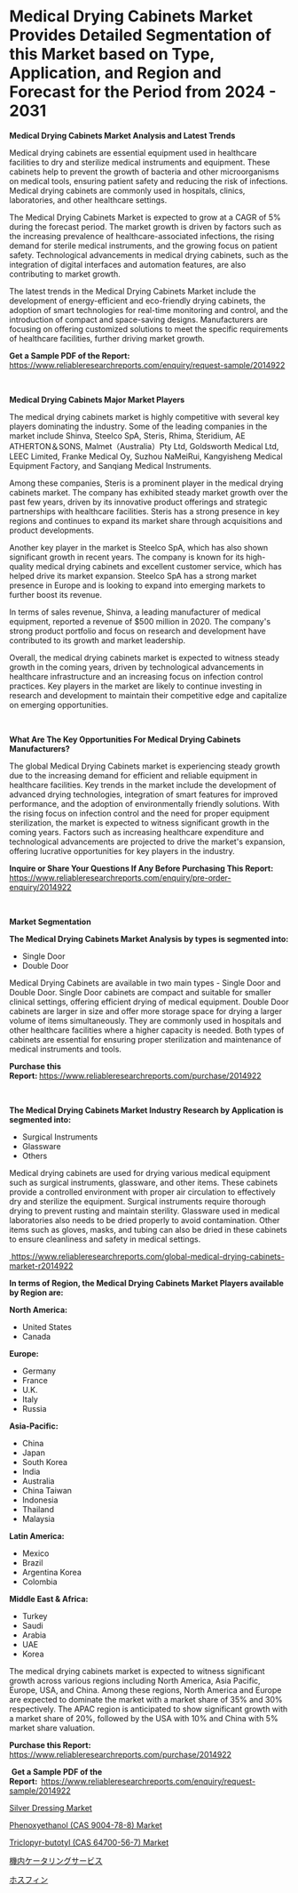 <p><h1>Medical Drying Cabinets Market Provides Detailed Segmentation of this Market based on Type, Application, and Region and Forecast for the Period from 2024 - 2031</h1></p><p><strong>Medical Drying Cabinets Market Analysis and Latest Trends</strong></p>
<p><p>Medical drying cabinets are essential equipment used in healthcare facilities to dry and sterilize medical instruments and equipment. These cabinets help to prevent the growth of bacteria and other microorganisms on medical tools, ensuring patient safety and reducing the risk of infections. Medical drying cabinets are commonly used in hospitals, clinics, laboratories, and other healthcare settings.</p><p>The Medical Drying Cabinets Market is expected to grow at a CAGR of 5% during the forecast period. The market growth is driven by factors such as the increasing prevalence of healthcare-associated infections, the rising demand for sterile medical instruments, and the growing focus on patient safety. Technological advancements in medical drying cabinets, such as the integration of digital interfaces and automation features, are also contributing to market growth.</p><p>The latest trends in the Medical Drying Cabinets Market include the development of energy-efficient and eco-friendly drying cabinets, the adoption of smart technologies for real-time monitoring and control, and the introduction of compact and space-saving designs. Manufacturers are focusing on offering customized solutions to meet the specific requirements of healthcare facilities, further driving market growth.</p></p>
<p><strong>Get a Sample PDF of the Report:&nbsp;</strong> <a href="https://www.reliableresearchreports.com/enquiry/request-sample/2014922">https://www.reliableresearchreports.com/enquiry/request-sample/2014922</a></p>
<p>&nbsp;</p>
<p><strong>Medical Drying Cabinets Major Market Players</strong></p>
<p><p>The medical drying cabinets market is highly competitive with several key players dominating the industry. Some of the leading companies in the market include Shinva, Steelco SpA, Steris, Rhima, Steridium, AE ATHERTON＆SONS, Malmet（Australia）Pty Ltd, Goldsworth Medical Ltd, LEEC Limited, Franke Medical Oy, Suzhou NaMeiRui, Kangyisheng Medical Equipment Factory, and Sanqiang Medical Instruments.</p><p>Among these companies, Steris is a prominent player in the medical drying cabinets market. The company has exhibited steady market growth over the past few years, driven by its innovative product offerings and strategic partnerships with healthcare facilities. Steris has a strong presence in key regions and continues to expand its market share through acquisitions and product developments.</p><p>Another key player in the market is Steelco SpA, which has also shown significant growth in recent years. The company is known for its high-quality medical drying cabinets and excellent customer service, which has helped drive its market expansion. Steelco SpA has a strong market presence in Europe and is looking to expand into emerging markets to further boost its revenue.</p><p>In terms of sales revenue, Shinva, a leading manufacturer of medical equipment, reported a revenue of $500 million in 2020. The company's strong product portfolio and focus on research and development have contributed to its growth and market leadership.</p><p>Overall, the medical drying cabinets market is expected to witness steady growth in the coming years, driven by technological advancements in healthcare infrastructure and an increasing focus on infection control practices. Key players in the market are likely to continue investing in research and development to maintain their competitive edge and capitalize on emerging opportunities.</p></p>
<p>&nbsp;</p>
<p><strong>What Are The Key Opportunities For Medical Drying Cabinets Manufacturers?</strong></p>
<p><p>The global Medical Drying Cabinets market is experiencing steady growth due to the increasing demand for efficient and reliable equipment in healthcare facilities. Key trends in the market include the development of advanced drying technologies, integration of smart features for improved performance, and the adoption of environmentally friendly solutions. With the rising focus on infection control and the need for proper equipment sterilization, the market is expected to witness significant growth in the coming years. Factors such as increasing healthcare expenditure and technological advancements are projected to drive the market's expansion, offering lucrative opportunities for key players in the industry.</p></p>
<p><strong>Inquire or Share Your Questions If Any Before Purchasing This Report:</strong> <a href="https://www.reliableresearchreports.com/enquiry/pre-order-enquiry/2014922">https://www.reliableresearchreports.com/enquiry/pre-order-enquiry/2014922</a></p>
<p>&nbsp;</p>
<p><strong>Market Segmentation</strong></p>
<p><strong>The Medical Drying Cabinets Market Analysis by types is segmented into:</strong></p>
<p><ul><li>Single Door</li><li>Double Door</li></ul></p>
<p><p>Medical Drying Cabinets are available in two main types - Single Door and Double Door. Single Door cabinets are compact and suitable for smaller clinical settings, offering efficient drying of medical equipment. Double Door cabinets are larger in size and offer more storage space for drying a larger volume of items simultaneously. They are commonly used in hospitals and other healthcare facilities where a higher capacity is needed. Both types of cabinets are essential for ensuring proper sterilization and maintenance of medical instruments and tools.</p></p>
<p><strong>Purchase this Report:&nbsp;</strong><a href="https://www.reliableresearchreports.com/purchase/2014922">https://www.reliableresearchreports.com/purchase/2014922</a></p>
<p>&nbsp;</p>
<p><strong>The Medical Drying Cabinets Market Industry Research by Application is segmented into:</strong></p>
<p><ul><li>Surgical Instruments</li><li>Glassware</li><li>Others</li></ul></p>
<p><p>Medical drying cabinets are used for drying various medical equipment such as surgical instruments, glassware, and other items. These cabinets provide a controlled environment with proper air circulation to effectively dry and sterilize the equipment. Surgical instruments require thorough drying to prevent rusting and maintain sterility. Glassware used in medical laboratories also needs to be dried properly to avoid contamination. Other items such as gloves, masks, and tubing can also be dried in these cabinets to ensure cleanliness and safety in medical settings.</p></p>
<p><a href="https://www.reliableresearchreports.com/global-medical-drying-cabinets-market-r2014922">&nbsp;https://www.reliableresearchreports.com/global-medical-drying-cabinets-market-r2014922</a></p>
<p><strong>In terms of Region, the Medical Drying Cabinets Market Players available by Region are:</strong></p>
<p>
    <p> <strong> North America: </strong>
        <ul>
            <li>United States</li>
            <li>Canada</li>
        </ul>
        </p> 
    <p> <strong> Europe: </strong>
        <ul>
            <li>Germany</li>
            <li>France</li>
            <li>U.K.</li>
            <li>Italy</li>
            <li>Russia</li>
        </ul>
        </p> 
    <p> <strong> Asia-Pacific: </strong>
        <ul>
            <li>China</li>
            <li>Japan</li>
            <li>South Korea</li>
            <li>India</li>
            <li>Australia</li>
            <li>China Taiwan</li>
            <li>Indonesia</li>
            <li>Thailand</li>
            <li>Malaysia</li>
        </ul>
        </p> 
    <p> <strong> Latin America: </strong>
        <ul>
            <li>Mexico</li>
            <li>Brazil</li>
            <li>Argentina Korea</li>
            <li>Colombia</li>
        </ul>
        </p> 
    <p> <strong> Middle East & Africa: </strong>
        <ul>
            <li>Turkey</li>
            <li>Saudi</li>
            <li>Arabia</li>
            <li>UAE</li>
            <li>Korea</li>
        </ul>
    </p>
    </p>
<p><p>The medical drying cabinets market is expected to witness significant growth across various regions including North America, Asia Pacific, Europe, USA, and China. Among these regions, North America and Europe are expected to dominate the market with a market share of 35% and 30% respectively. The APAC region is anticipated to show significant growth with a market share of 20%, followed by the USA with 10% and China with 5% market share valuation.</p></p>
<p><strong>Purchase this Report: </strong><a href="https://www.reliableresearchreports.com/purchase/2014922">https://www.reliableresearchreports.com/purchase/2014922</a></p>
<p>&nbsp;<strong>Get a Sample PDF of the Report:&nbsp;&nbsp;</strong><a href="https://www.reliableresearchreports.com/enquiry/request-sample/2014922">https://www.reliableresearchreports.com/enquiry/request-sample/2014922</a></p>
<p><strong></strong></p>
<p><p><a href="https://github.com/cameroneffertz/Market-Research-Report-List-1/blob/main/silver-dressing-market.md">Silver Dressing Market</a></p><p><a href="https://issuu.com/reportprime-2/docs/phenoxyethanol-cas-9004-78-8-market-size-2030.pptx">Phenoxyethanol (CAS 9004-78-8) Market</a></p><p><a href="https://issuu.com/reportprime-2/docs/triclopyr-butotyl-cas-64700-56-7-market-size-2030.">Triclopyr-butotyl (CAS 64700-56-7) Market</a></p><p><a href="https://github.com/vtbvgl20191192/Market-Research-Report-List-2/blob/main/311791750676.md">機内ケータリングサービス</a></p><p><a href="https://github.com/laurenreichert/Market-Research-Report-List-1/blob/main/550646450677.md">ホスフィン</a></p></p>